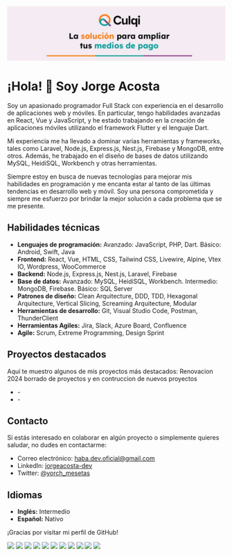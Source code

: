 [![Header](https://github.com/haba-sensei/haba-sensei/blob/main/1707228824145.jpg?raw=true "Header")](https://github.com/haba-sensei)

 # ¡Hola! 👋 Soy Jorge Acosta

Soy un apasionado programador Full Stack con experiencia en el desarrollo de aplicaciones web y móviles. En particular, tengo habilidades avanzadas en React, Vue y JavaScript, y he estado trabajando en la creación de aplicaciones móviles utilizando el framework Flutter y el lenguaje Dart.

Mi experiencia me ha llevado a dominar varias herramientas y frameworks, tales como Laravel, Node.js, Express.js, Nest.js, Firebase y MongoDB, entre otros. Además, he trabajado en el diseño de bases de datos utilizando MySQL, HeidiSQL, Workbench y otras herramientas.

Siempre estoy en busca de nuevas tecnologías para mejorar mis habilidades en programación y me encanta estar al tanto de las últimas tendencias en desarrollo web y móvil. Soy una persona comprometida y siempre me esfuerzo por brindar la mejor solución a cada problema que se me presente.

## Habilidades técnicas

- **Lenguajes de programación:** Avanzado: JavaScript, PHP, Dart. Básico: Android, Swift, Java
- **Frontend:** React, Vue, HTML, CSS, Tailwind CSS, Livewire, Alpine, Vtex IO, Wordpress, WooCommerce
- **Backend:** Node.js, Express.js, Nest.js, Laravel, Firebase
- **Base de datos:** Avanzado: MySQL, HeidiSQL, Workbench. Intermedio: MongoDB, Firebase. Básico: SQL Server
- **Patrones de diseño:** Clean Arquitecture, DDD, TDD, Hexagonal Arquitecture, Vertical Slicing, Screaming Arquitecture, Modular
- **Herramientas de desarrollo:** Git, Visual Studio Code, Postman, ThunderClient
- **Herramientas Agiles:** Jira, Slack, Azure Board, Confluence
- **Agile:** Scrum, Extreme Programming, Design Sprint


## Proyectos destacados

Aquí te muestro algunos de mis proyectos más destacados: Renovacion 2024 borrado de proyectos y en contruccion de nuevos proyectos 

- [](https://github.com/haba-sensei/) - 
- [](https://github.com/haba-sensei/) - 

## Contacto

Si estás interesado en colaborar en algún proyecto o simplemente quieres saludar, no dudes en contactarme:

- Correo electrónico: [haba.dev.oficial@gmail.com](mailto:haba.dev.oficial@gmail.com)
- LinkedIn: [jorgeacosta-dev](https://www.linkedin.com/in/jorgeacosta-dev)
- Twitter: [@yorch_mesetas](https://twitter.com/yorch_mesetas)

## Idiomas

- **Inglés:** Intermedio
- **Español:** Nativo

¡Gracias por visitar mi perfil de GitHub! 


![](https://img.shields.io/badge/Code-JavaScript-informational?style=flat&color=informational&logo=javascript)
![](https://img.shields.io/badge/Code-React-informational?style=flat&color=informational&logo=react)
![](https://img.shields.io/badge/Code-TypeScript-informational?style=flat&color=informational)
![](https://img.shields.io/badge/Code-Vue-informational?style=flat&color=informational&logo=vue.js)
![](https://img.shields.io/badge/Code-EcmaScript-informational?style=flat&color=informational)
![](https://img.shields.io/badge/Code-Flutter-informational?style=flat&color=informational&logo=flutter)
![](https://img.shields.io/badge/Code-Node-informational?style=flat&color=informational&logo=node.js)
![](https://img.shields.io/badge/Tool-Webpack-informational?style=flat&color=warning&logo=webpack)
![](https://img.shields.io/badge/Tool-Jest-informational?style=flat&color=warning&logo=jest)
![](https://img.shields.io/badge/Tool-SCSS-informational?style=flat&color=warning&logo=sass)
![](https://img.shields.io/badge/Tool-Docker-informational?style=flat&color=warning&logo=docker)
